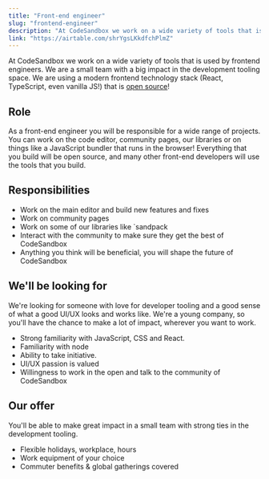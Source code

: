 ```yaml
---
title: "Front-end engineer"
slug: "frontend-engineer"
description: "At CodeSandbox we work on a wide variety of tools that is used by frontend engineers. We are a small team with a big impact in the development tooling space. We are using a modern frontend technology stack (React, TypeScript, even vanilla JS!) that is [open source](https://github.com/codesandbox)!"
link: "https://airtable.com/shrYgsLKkdfchPlmZ"
---
```


At CodeSandbox we work on a wide variety of tools that is used by frontend engineers. We are a small team with a big impact in the development tooling space. We are using a modern frontend technology stack (React, TypeScript, even vanilla JS!) that is [open source](https://github.com/codesandbox)!

## Role

As a front-end engineer you will be responsible for a wide range of projects. You can work on the code editor, community pages, our libraries or on things like a JavaScript bundler that runs in the browser! Everything that you build will be open source, and many other front-end developers will use the tools that you build.

## Responsibilities

- Work on the main editor and build new features and fixes
- Work on community pages
- Work on some of our libraries like `sandpack
- Interact with the community to make sure they get the best of CodeSandbox
- Anything you think will be beneficial, you will shape the future of CodeSandbox

## We'll be looking for

We're looking for someone with love for developer tooling and a good sense of what a good UI/UX looks and works like. We're a young company, so you'll have the chance to make a lot of impact, wherever you want to work.

- Strong familiarity with JavaScript, CSS and React.
- Familiarity with node
- Ability to take initiative.
- UI/UX passion is valued
- Willingness to work in the open and talk to the community of CodeSandbox

## Our offer

You'll be able to make great impact in a small team with strong ties in the development tooling.

- Flexible holidays, workplace, hours
- Work equipment of your choice
- Commuter benefits & global gatherings covered
